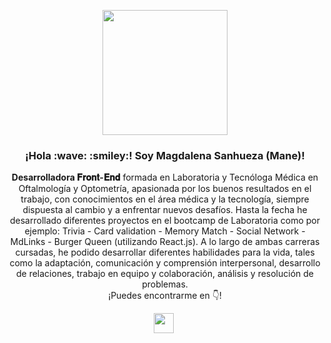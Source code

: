 <p align="center" width="300">
  <img align="center" width="200" src="https://user-images.githubusercontent.com/83963136/135883388-fc448fc4-0593-4952-82a1-218129edc8e8.png" />
   <h3 align="center">¡Hola :wave: :smiley:! Soy Magdalena Sanhueza (Mane)!</h3>
</p>

<p align="center"> <strong>Desarrolladora 𝐅𝐫𝐨𝐧𝐭-𝐄𝐧𝐝</strong> formada en Laboratoria y Tecnóloga Médica en Oftalmología y Optometría, apasionada por los buenos resultados en el trabajo, con conocimientos en el área médica y la tecnología, siempre dispuesta al cambio y a enfrentar nuevos desafíos. Hasta la fecha he desarrollado diferentes proyectos en el bootcamp de Laboratoria como por ejemplo: Trivia - Card validation - Memory Match - Social Network - MdLinks - Burger Queen (utilizando React.js).
A lo largo de ambas carreras cursadas, he podido desarrollar diferentes habilidades para la vida, tales como la adaptación, comunicación y comprensión interpersonal, desarrollo de relaciones, trabajo en equipo y colaboración, análisis y resolución de problemas.<br />¡Puedes encontrarme en 👇!</p>
<p align="center">
   <a href="https://www.linkedin.com/in/magdalenasanhuezasoto/" style='margin-right:4px'>
    <img align="center" width="32"  src="https://cdn-icons-png.flaticon.com/512/1409/1409945.png" />
  </a>
